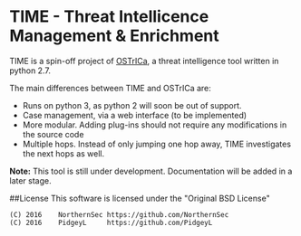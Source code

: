 # TIME - Threat Intellicence Management & Enrichment
TIME is a spin-off project of [OSTrICa](https://github.com/Ptr32Void/OSTrICa),
 a threat intelligence tool written in python 2.7.

The main differences between TIME and OSTrICa are:
 * Runs on python 3, as python 2 will soon be out of support.
 * Case management, via a web interface (to be implemented)
 * More modular. Adding plug-ins should not require any modifications in the source code
 * Multiple hops. Instead of only jumping one hop away, TIME investigates the next hops as well.

**Note:** This tool is still under development. Documentation will be added in a later stage.

##License
This software is licensed under the "Original BSD License"

    (C) 2016	NorthernSec	https://github.com/NorthernSec
    (C) 2016	PidgeyL 	https://github.com/PidgeyL
